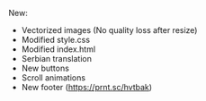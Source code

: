 New:     
- Vectorized images (No quality loss after resize)
- Modified style.css
- Modified index.html
- Serbian translation
- New buttons
- Scroll animations
- New footer (https://prnt.sc/hvtbak)
